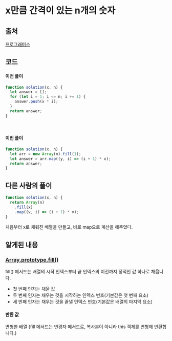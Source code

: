 # x만큼 간격이 있는 n개의 숫자

## 출처

[프로그래머스](https://school.programmers.co.kr/learn/courses/30/lessons/12954)

## 코드

#### 이전 풀이

```javascript
function solution(x, n) {
  let answer = [];
  for (let i = 1; i <= n; i += 1) {
    answer.push(x * i);
  }
  return answer;
}
```

<br/>

#### 이번 풀이

```javascript
function solution(x, n) {
  let arr = new Array(n).fill(1);
  let answer = arr.map((y, i) => (i + 1) * x);
  return answer;
}
```

## 다른 사람의 풀이

```javascript
function solution(x, n) {
  return Array(n)
    .fill(x)
    .map((v, i) => (i + 1) * v);
}
```

처음부터 x로 채워진 배열을 만들고, 바로 map으로 계산을 해주었다.

## 알게된 내용

### [Array.prototype.fill()](https://developer.mozilla.org/ko/docs/Web/JavaScript/Reference/Global_Objects/Array/fill)

fill() 메서드는 배열의 시작 인덱스부터 끝 인덱스의 이전까지 정적인 값 하나로 채웁니다. <br/>

- 첫 번째 인자는 채울 값
- 두 번째 인자는 채우는 것을 시작하는 인덱스 번호(기본값은 첫 번째 요소)
- 세 번째 인자는 채우는 것을 끝낼 인덱스 번호(기본값은 배열의 마지막 요소)

#### 반환 값

변형한 배열 (fill 메서드는 변경자 메서드로, 복사본이 아니라 this 객체를 변형해 반환합니다.)
